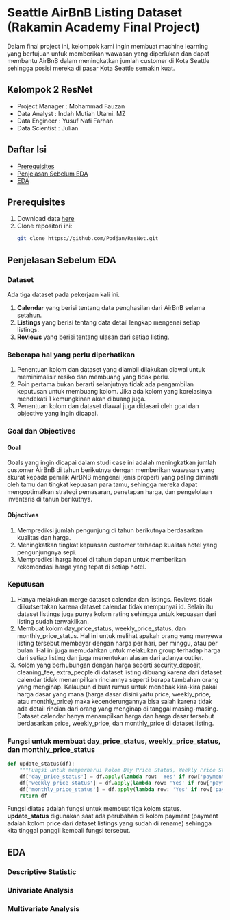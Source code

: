 # Seattle AirBnB Listing Dataset (Rakamin Academy Final Project)
Dalam final project ini, kelompok kami ingin membuat machine learning yang bertujuan untuk memberikan wawasan yang diperlukan dan dapat membantu AirBnB dalam meningkatkan jumlah customer di Kota Seattle sehingga posisi mereka di pasar Kota Seattle semakin kuat. 

## Kelompok 2 ResNet
- Project Manager : Mohammad Fauzan
- Data Analyst    : Indah Mutiah Utami. MZ
- Data Engineer   : Yusuf Nafi Farhan
- Data Scientist  : Julian

## Daftar Isi
- [Prerequisites](#prerequisites)
- [Penjelasan Sebelum EDA](#penjelasan-sebelum-eda)
- [EDA](#eda)


## Prerequisites
1. Download data [here](https://drive.google.com/drive/folders/1q0uoNhUzHYL3TmhfwtFL-Xnb26rwOzRF?usp=sharing)
2. Clone repositori ini:
   ```bash
   git clone https://github.com/Podjan/ResNet.git

## Penjelasan Sebelum EDA
### Dataset
Ada tiga dataset pada pekerjaan kali ini. 
1. **Calendar** yang berisi tentang data penghasilan dari AirBnB selama setahun.
2. **Listings** yang berisi tentang data detail lengkap mengenai setiap listings.
3. **Reviews** yang berisi tentang ulasan dari setiap listing.

### Beberapa hal yang perlu diperhatikan
1. Penentuan kolom dan dataset yang diambil dilakukan diawal untuk meminimalisir resiko dan membuang yang tidak perlu.
2. Poin pertama bukan berarti selanjutnya tidak ada pengambilan keputusan untuk membuang kolom. Jika ada kolom yang korelasinya mendekati 1 kemungkinan akan dibuang juga.
3. Penentuan kolom dan dataset diawal juga didasari oleh goal dan objective yang ingin dicapai.

### Goal dan Objectives
#### Goal
Goals yang ingin dicapai dalam studi case ini adalah meningkatkan jumlah customer AirBnB di tahun berikutnya dengan memberikan wawasan yang akurat kepada pemilik AirBNB mengenai jenis properti yang paling diminati oleh tamu dan tingkat kepuasan para tamu, sehingga mereka dapat mengoptimalkan strategi pemasaran, penetapan harga, dan pengelolaan inventaris di tahun berikutnya.
#### Objectives
1. Memprediksi jumlah pengunjung di tahun berikutnya berdasarkan kualitas dan harga.
2. Meningkatkan tingkat kepuasan customer terhadap kualitas hotel yang pengunjungnya sepi.
3. Memprediksi harga hotel di tahun depan untuk memberikan rekomendasi harga yang tepat di setiap hotel.

### Keputusan
1. Hanya melakukan merge dataset calendar dan listings. Reviews tidak diikutsertakan karena dataset calendar tidak mempunyai id. Selain itu dataset listings juga punya kolom rating sehingga untuk kepuasan dari listing sudah terwakilkan.
2. Membuat kolom day_price_status, weekly_price_status, dan monthly_price_status. Hal ini untuk melihat apakah orang yang menyewa listing tersebut membayar dengan harga per hari, per minggu, atau per bulan. Hal ini juga memudahkan untuk melakukan group terhadap harga dari setiap listing dan juga menentukan alasan dari adanya outlier.
3. Kolom yang berhubungan dengan harga seperti security_deposit, cleaning_fee, extra_people di dataset listing dibuang karena dari dataset calendar tidak menampilkan rinciannya seperti berapa tambahan orang yang menginap. Kalaupun dibuat rumus untuk menebak kira-kira pakai harga dasar yang mana (harga dasar disini yaitu price, weekly_price, atau monthly_price) maka kecenderungannya bisa salah karena tidak ada detail rincian dari orang yang menginap di tanggal masing-masing. Dataset calendar hanya menampilkan harga dan harga dasar tersebut berdasarkan price, weekly_price, dan monthly_price di dataset listing.

### Fungsi untuk membuat day_price_status, weekly_price_status, dan monthly_price_status
```python
def update_status(df):
    """Fungsi untuk memperbarui kolom Day Price Status, Weekly Price Status, dan Monthly Price Status berdasarkan kolom Payment."""
    df['day_price_status'] = df.apply(lambda row: 'Yes' if row['payment'] == row['price'] else 'No', axis=1)
    df['weekly_price_status'] = df.apply(lambda row: 'Yes' if row['payment'] == row['weekly_price'] else 'No', axis=1)
    df['monthly_price_status'] = df.apply(lambda row: 'Yes' if row['payment'] == row['monthly_price'] else 'No', axis=1)
    return df
```
Fungsi diatas adalah fungsi untuk membuat tiga kolom status. **update_status** digunakan saat ada perubahan di kolom payment (payment adalah kolom price dari dataset listings yang sudah di rename) sehingga kita tinggal panggil kembali fungsi tersebut.
    
## EDA
### Descriptive Statistic

### Univariate Analysis

### Multivariate Analysis